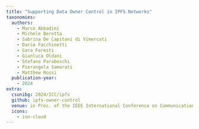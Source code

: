 ```yaml
---
title: "Supporting Data Owner Control in IPFS Networks"
taxonomies:
  authors:
    - Marco Abbadini
    - Michele Beretta
    - Sabrina De Capitani di Vimercati
    - Dario Facchinetti
    - Sara Foresti
    - Gianluca Oldani
    - Stefano Paraboschi
    - Pierangela Samarati
    - Matthew Rossi
  publication-year:
    - 2024
extra:
  csunibg: 2024/ICC/ipfs
  github: ipfs-owner-control
  venue: in Proc. of the IEEE International Conference on Communications (ICC), Denver, CO, June 9-13, 2024
  icons:
    - ion-cloud
---
```

